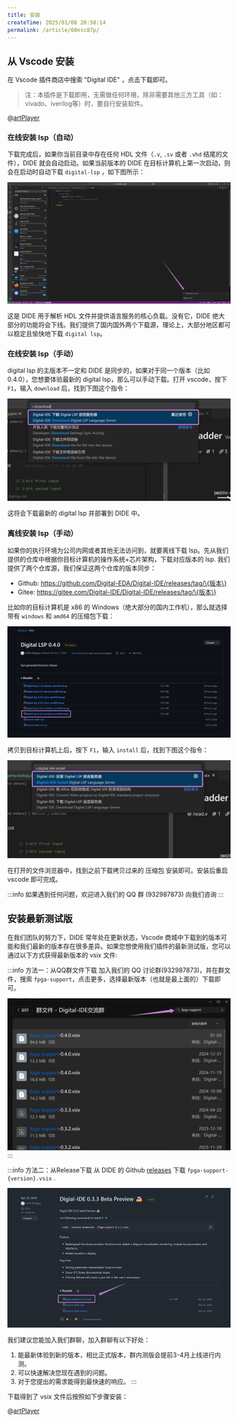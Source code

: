 ```yaml
---
title: 安装
createTime: 2025/01/08 20:58:14
permalink: /article/60esc87p/
---
```


## 从 Vscode 安装

在 Vscode 插件商店中搜索 "Digital IDE" ，点击下载即可。

> 注：本插件是下载即用，无需做任何环境，除非需要其他三方工具（如：vivado、iverilog等）时，要自行安装软件。

@[artPlayer](/videos/quick-start/install-from-vscode.mp4)

### 在线安装 lsp（自动）

下载完成后，如果你当前目录中存在任何 HDL 文件（`.v`, `.sv` 或者 `.vhd` 结尾的文件），DIDE 就会自动启动。如果当前版本的 DIDE 在目标计算机上第一次启动，则会在启动时自动下载 `digital-lsp` ，如下图所示：

![](./images/download-lsp.png)

这是 DIDE 用于解析 HDL 文件并提供语言服务的核心负载。没有它，DIDE 绝大部分的功能将会下线。我们提供了国内国外两个下载源，理论上，大部分地区都可以稳定且愉快地下载 `digital lsp`。

### 在线安装 lsp（手动）

digital lsp 的主版本不一定和 DIDE 是同步的，如果对于同一个版本（比如 0.4.0），您想要体验最新的 digital lsp，那么可以手动下载。打开 vscode，按下 `F1`，输入 `download` 后，找到下图这个指令：

![](./images/manual-download.png)

这将会下载最新的 digital lsp 并部署到 DIDE 中。

### 离线安装 lsp（手动）

如果你的执行环境为公司内网或者其他无法访问到，就要离线下载 lsp。先从我们提供的仓库中根据你目标计算机的操作系统+芯片架构，下载对应版本的 lsp. 我们提供了两个仓库源，我们保证这两个仓库的版本同步：

- Github: https://github.com/Digital-EDA/Digital-IDE/releases/tag/\{版本\}
- Gitee: https://gitee.com/Digital-IDE/Digital-IDE/releases/tag/\{版本\}

比如你的目标计算机是 x86 的 Windows（绝大部分的国内工作机），那么就选择带有 `windows` 和 `amd64` 的压缩包下载：

![](./images/offline-download.png)

拷贝到目标计算机上后，按下 `F1`，输入 `install` 后，找到下图这个指令：

![](./images/offline-install.png)

在打开的文件浏览器中，找到之前下载拷贝过来的 压缩包 安装即可。安装后重启 vscode 即可完成。


:::info
如果遇到任何问题，欢迎进入我们的 QQ 群 (932987873) 向我们咨询 
:::


## 安装最新测试版

在我们团队的努力下，DIDE 常年处在更新状态，Vscode 商城中下载到的版本可能和我们最新的版本存在很多差异。如果您想使用我们插件的最新测试版，您可以通过以下方式获得最新版本的 vsix 文件:

:::info 方法一：从QQ群文件下载
加入我们的 QQ 讨论群(932987873)，并在群文件，搜索 `fpga-support`，点击更多，选择最新版本（也就是最上面的）下载即可。

![](./images/qq-download.png)
:::

:::info 方法二：从Release下载
从 DIDE 的 Github [releases](https://github.com/Digital-EDA/Digital-IDE/releases) 下载 `fpga-support-{version}.vsix` .

![alt text](./images/release.png)

我们建议您能加入我们群聊，加入群聊有以下好处：
1. 能最新体验到新的版本，相比正式版本，群内测版会提前3-4月上线进行内测。
2. 可以快速解决您现在遇到的问题。
3. 对于您提出的需求能得到最快速的响应。
:::

下载得到了 vsix 文件后按照如下步骤安装：

@[artPlayer](/videos/quick-start/install-from-vsix.mp4)

